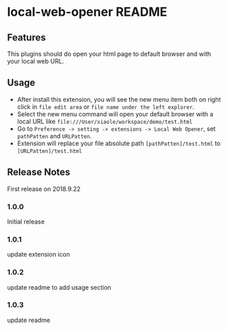 # local-web-opener README

## Features
This plugins should do open your html page to default browser and with your local web URL.

## Usage
- After install this extension, you will see the new menu item both on right click in `file edit area` or `file name under the left explorer`.  
- Select the new menu command will open your default browser with a local URL like `file:///User/xiaole/workspace/demo/test.html`  
- Go to `Preference -> setting -> extensions -> Local Web Opener`,  set `pathPatten` and `URLPatten`. 
- Extension will replace your file absolute path `[pathPatten]/test.html` to `[URLPatten]/test.html`

## Release Notes
First release on 2018.9.22

### 1.0.0
Initial release

### 1.0.1 
update extension icon

### 1.0.2
update readme to add usage section

### 1.0.3
update readme